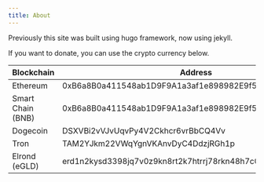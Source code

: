 ```yaml
---
title: About
---
```


Previously this site was built using hugo framework, now using jekyll.

If you want to donate, you can use the crypto currency below.



| Blockchain | Address |
| -------- | -------- |
| Ethereum     | 0xB6a8B0a411548ab1D9F9A1a3af1e898982E9f54D |
| Smart Chain (BNB) | 0xB6a8B0a411548ab1D9F9A1a3af1e898982E9f54D |
| Dogecoin | DSXVBi2vVJvUqvPy4V2Ckhcr6vrBbCQ4Vv |
| Tron | TAM2YJkm22VWqYgnVKAnvDyC4DdzjRGh1p |
| Elrond (eGLD)  | erd1n2kysd3398jq7v0z9kn8rt2k7htrrj78rkn48h7c0aqf5nl6rcxsuzepry	|
